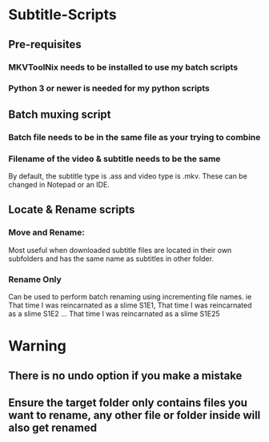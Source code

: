 # Subtitle-Scripts
## Pre-requisites
### MKVToolNix needs to be installed to use my batch scripts
### Python 3 or newer is needed for my python scripts

## Batch muxing script
### Batch file needs to be in the same file as your trying to combine
### Filename of the video & subtitle needs to be the same
By default, the subtitle type is .ass and video type is .mkv. These can be changed in Notepad or an IDE.

## Locate & Rename scripts
### Move and Rename:
Most useful when downloaded subtitle files are located in their own subfolders and has the same name as subtitles in other folder. 
### Rename Only
Can be used to perform batch renaming using incrementing file names. ie That time I was reincarnated as a slime S1E1, That time I was reincarnated as a slime S1E2 ... That time I was reincarnated as a slime S1E25
# Warning
## There is no undo option if you make a mistake
## Ensure the target folder only contains files you want to rename, any other file or folder inside will also get renamed